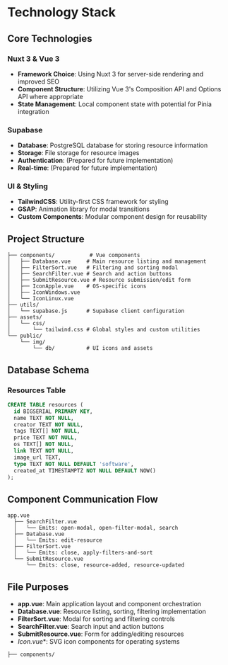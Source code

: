 # Technology Stack

## Core Technologies

### Nuxt 3 & Vue 3
- **Framework Choice**: Using Nuxt 3 for server-side rendering and improved SEO
- **Component Structure**: Utilizing Vue 3's Composition API and Options API where appropriate
- **State Management**: Local component state with potential for Pinia integration

### Supabase
- **Database**: PostgreSQL database for storing resource information
- **Storage**: File storage for resource images
- **Authentication**: (Prepared for future implementation)
- **Real-time**: (Prepared for future implementation)

### UI & Styling
- **TailwindCSS**: Utility-first CSS framework for styling
- **GSAP**: Animation library for modal transitions
- **Custom Components**: Modular component design for reusability

## Project Structure
```
├── components/           # Vue components
│   ├── Database.vue     # Main resource listing and management
│   ├── FilterSort.vue   # Filtering and sorting modal
│   ├── SearchFilter.vue # Search and action buttons
│   ├── SubmitResource.vue # Resource submission/edit form
│   ├── IconApple.vue    # OS-specific icons
│   ├── IconWindows.vue
│   └── IconLinux.vue
├── utils/
│   └── supabase.js      # Supabase client configuration
├── assets/
│   └── css/
│       └── tailwind.css # Global styles and custom utilities
└── public/
    └── img/
        └── db/          # UI icons and assets
```

## Database Schema

### Resources Table
```sql
CREATE TABLE resources (
  id BIGSERIAL PRIMARY KEY,
  name TEXT NOT NULL,
  creator TEXT NOT NULL,
  tags TEXT[] NOT NULL,
  price TEXT NOT NULL,
  os TEXT[] NOT NULL,
  link TEXT NOT NULL,
  image_url TEXT,
  type TEXT NOT NULL DEFAULT 'software',
  created_at TIMESTAMPTZ NOT NULL DEFAULT NOW()
);
```

## Component Communication Flow
```
app.vue
  ├── SearchFilter.vue
  │   └── Emits: open-modal, open-filter-modal, search
  ├── Database.vue
  │   └── Emits: edit-resource
  ├── FilterSort.vue
  │   └── Emits: close, apply-filters-and-sort
  └── SubmitResource.vue
      └── Emits: close, resource-added, resource-updated
```

## File Purposes
- **app.vue**: Main application layout and component orchestration
- **Database.vue**: Resource listing, sorting, filtering implementation
- **FilterSort.vue**: Modal for sorting and filtering controls
- **SearchFilter.vue**: Search input and action buttons
- **SubmitResource.vue**: Form for adding/editing resources
- **Icon*.vue**: SVG icon components for operating systems

```
├── components/           